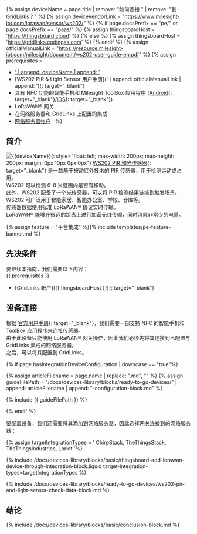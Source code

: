 {% assign deviceName = page.title | remove: "如何连接 " | remove: "到 GridLinks？" %}
{% assign deviceVendorLink = "https://www.milesight-iot.com/lorawan/sensor/ws202/" %}
{% if page.docsPrefix == "pe/" or page.docsPrefix == "paas/" %}
{% assign thingsboardHost = 'https://thingsboard.cloud' %}
{% else %}
{% assign thingsboardHost = 'https://gridlinks.codingas.com' %}
{% endif %}
{% assign officialManualLink = "https://resource.milesight-iot.com/milesight/document/ws202-user-guide-en.pdf" %}
{% assign prerequisites = '
- <a href="' | append: deviceVendorLink | append: '" target="_blank">' | append: deviceName | append: '</a>
- [WS202 PIR & Light Sensor 用户手册](' | append: officialManualLink | append: '){: target="_blank"}
- 具有 NFC 功能的智能手机和 Milesight ToolBox 应用程序 ([Android](https://play.google.com/store/apps/details?id=com.ursalinknfc){: target="_blank"}/[iOS](https://itunes.apple.com/app/id1518748039){: target="_blank"})
- LoRaWAN® 网关
- 在网络服务器和 GridLinks 上配置的集成
- [网络服务器帐户](#device-connection)
'
 %}

## 简介

![{{deviceName}}](/images/devices-library/{{page.deviceImageFileName}}){: style="float: left; max-width: 200px; max-height: 200px; margin: 0px 10px 0px 0px"}
[WS202 PIR 和光传感器]({{deviceVendorLink}}){: target="_blank"} 是一款基于被动红外技术的 PIR 传感器，用于检测运动或占用。  
WS202 可以检测 6-8 米范围内是否有移动。  
此外，WS202 配备了一个光传感器，可以将 PIR 检测结果链接到触发场景。  
WS202 可广泛用于智能家居、智能办公室、学校、仓库等。  
传感器数据使用标准 LoRaWAN® 协议实时传输。  
LoRaWAN® 能够在很远的距离上进行加密无线传输，同时消耗非常少的电量。  

{% assign feature = "平台集成" %}{% include templates/pe-feature-banner.md %}
<br>

## 先决条件

要继续本指南，我们需要以下内容：  
{{ prerequisites }}
- [GridLinks 帐户]({{ thingsboardHost }}){: target="_blank"}


## 设备连接

根据 [官方用户手册]({{officialManualLink}}){: target="_blank"}，我们需要一部支持 NFC 的智能手机和 ToolBox 应用程序来连接传感器。  
由于此设备只能使用 LoRaWAN® 网关操作，因此我们必须先将其连接到已配置与 GridLinks 集成的网络服务器。  
之后，可以将其配置到 GridLinks。

{% if page.hasIntegrationDeviceConfiguration | downcase == "true"%}

{% assign articleFilename = page.name |  replace: ".md", "" %}
{% assign guideFilePath = "/docs/devices-library/blocks/ready-to-go-devices/" | append: articleFilename | append: "-configuration-block.md" %}

{% include {{ guideFilePath }} %}

{% endif %}

要配置设备，我们还需要将其添加到网络服务器，因此选择网关连接到的网络服务器：  

{% assign targetIntegrationTypes = '
ChirpStack,
TheThingsStack,
TheThingsIndustries,
Loriot
'%}

{% include /docs/devices-library/blocks/basic/thingsboard-add-lorawan-device-through-integration-block.liquid target-integration-types=targetIntegrationTypes %}

{% include /docs/devices-library/blocks/ready-to-go-devices/ws202-pir-and-light-sensor-check-data-block.md %}

## 结论

{% include /docs/devices-library/blocks/basic/conclusion-block.md %}